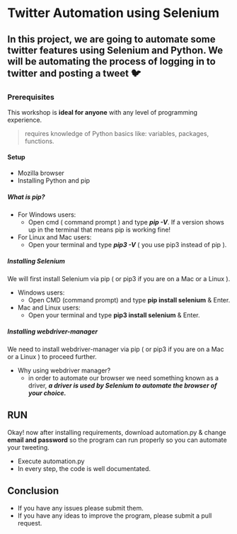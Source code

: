 # Twitter Automation using Selenium
In this project, we are going to automate some twitter features using Selenium and Python.
We will be automating the process of **logging in to twitter and posting a tweet 🐦**
---
### Prerequisites

This workshop is **ideal for anyone** with any level of programming experience.

> requires knowledge of Python basics like: variables, packages, functions.



#### Setup

-  Mozilla browser
-  Installing Python and pip
##### What is pip?
- For Windows users:
  - Open cmd ( command prompt ) and type **_pip -V_**. If a version shows up in the terminal that means pip is working fine!
- For Linux and Mac users:
  - Open your terminal and type **_pip3 -V_** ( you use pip3 instead of pip ).
##### Installing Selenium

We will first install Selenium via pip ( or pip3 if you are on a Mac or a Linux ).

-  Windows users:
  	- Open CMD (command prompt) and type **pip install selenium** & Enter.
-  Mac and Linux users: 
  	- Open your terminal and type <b>pip3 install selenium</b>  & Enter.
##### Installing webdriver-manager

We need to install webdriver-manager via pip ( or pip3 if you are on a Mac or a Linux ) to proceed further.  
- Why using webdriver manager?
	- in order to automate our browser we need something known as a driver, **_a driver is used by Selenium to automate the browser of your choice._**

## RUN
Okay! now after installing requirements, download automation.py & change **email and password** so the program can run properly so you can automate your tweeting.
- Execute automation.py
- In every step, the code is well documentated.
## Conclusion
- If you have any issues please submit them.
- If you have any ideas to improve the program, please submit a pull request.

